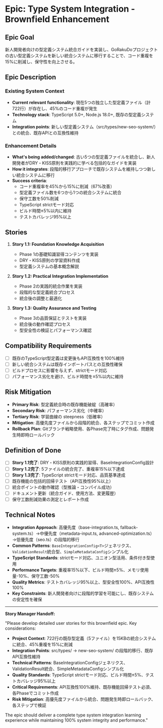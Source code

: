# Epic: Type System Integration - Brownfield Enhancement

## Epic Goal

新人開発者向けの型定義システム統合ガイドを実装し、GoRakuDoプロジェクトの古い型定義システムを新しい統合システムに移行することで、コード重複を15%に削減し、保守性を向上させる。

## Epic Description

### Existing System Context

- **Current relevant functionality**: 現在5つの独立した型定義ファイル（計722行）が存在し、45%のコード重複が発生
- **Technology stack**: TypeScript 5.0+, Node.js 18.0+, 既存の型定義システム
- **Integration points**: 新しい型定義システム（src/types/new-seo-system/）との統合、既存APIとの互換性維持

### Enhancement Details

- **What's being added/changed**: 古い5つの型定義ファイルを統合し、新人開発者がDRY・KISS原則を実践的に学べる包括的なガイドを実装
- **How it integrates**: 段階的移行アプローチで既存システムを維持しつつ新しい統合システムに移行
- **Success criteria**:
  - コード重複率を45%から15%に削減（67%改善）
  - 型定義ファイル数を6つから1つの統合システムに統合
  - 保守工数を50%削減
  - TypeScript strictモード対応
  - ビルド時間±5%以内に維持
  - テストカバレッジ95%以上

## Stories

1. **Story 1.1: Foundation Knowledge Acquisition**
   - Phase 1の基礎知識習得コンテンツを実装
   - DRY・KISS原則の学習資料作成
   - 型定義システムの基本概念解説

2. **Story 1.2: Practical Integration Implementation**
   - Phase 2の実践的統合作業を実装
   - 段階的な型定義統合プロセス
   - 統合後の調整と最適化

3. **Story 1.3: Quality Assurance and Testing**
   - Phase 3の品質保証とテストを実装
   - 統合後の動作確認プロセス
   - 型安全性の検証とパフォーマンス確認

## Compatibility Requirements

- [ ] 既存のTypeScript型定義は変更後もAPI互換性を100%維持
- [ ] 新しい統合システムは既存インポートパスとの互換性確保
- [ ] ビルドプロセスに影響を与えず、strictモード対応
- [ ] パフォーマンス劣化を避け、ビルド時間を±5%以内に維持

## Risk Mitigation

- **Primary Risk**: 型定義統合時の既存機能破綻（高確率）
- **Secondary Risk**: パフォーマンス劣化（中確率）
- **Tertiary Risk**: 学習曲線の steepness（低確率）
- **Mitigation**: 高優先度ファイルから段階的統合、各ステップでコミット作成
- **Rollback Plan**: Gitブランチ戦略使用、各Phase完了時にタグ作成、問題発生時即時ロールバック

## Definition of Done

- [ ] **Story 1.1完了**: DRY・KISS原則の実践的習得、BaseIntegrationConfig設計
- [ ] **Story 1.2完了**: 5ファイルの統合完了、重複率15%以下達成
- [ ] **Story 1.3完了**: TypeScript strictモード対応、品質基準達成
- [ ] 既存機能の包括的回帰テスト（API互換性95%以上）
- [ ] 統合ポイントの動作確認（型推論・コンパイル成功）
- [ ] ドキュメント更新（統合ガイド、使用方法、変更履歴）
- [ ] 保守工数削減効果の測定とレポート作成

## Technical Notes

- **Integration Approach**: 高優先度（base-integration.ts, fallback-system.ts）→中優先度（metadata-input.ts, advanced-optimization.ts）→低優先度（seo.ts）の段階的移行
- **Common Patterns**: `BaseIntegrationConfig<T>`ジェネリクス、`ValidationResult`統合型、`SimpleMetadataConfig`シンプル化
- **TypeScript Standards**: strictモード対応、ユニオン型活用、条件付き型使用
- **Performance Targets**: 重複率15%以下、ビルド時間±5%、メモリ使用量-10%、保守工数-50%
- **Quality Metrics**: テストカバレッジ95%以上、型安全性100%、API互換性100%
- **Key Constraints**: 新人開発者向けに段階的学習を可能にし、既存システムの安定性を確保

---

**Story Manager Handoff:**

"Please develop detailed user stories for this brownfield epic. Key considerations:

- **Project Context**: 722行の既存型定義（5ファイル）を15KBの統合システムに統合、45%重複を15%に削減
- **Integration Points**: src/types/ → new-seo-system/ の段階的移行、既存API互換性維持
- **Technical Patterns**: BaseIntegrationConfig<T>ジェネリクス、ValidationResult統合、SimpleMetadataConfigシンプル化
- **Quality Standards**: TypeScript strictモード対応、ビルド時間±5%、テストカバレッジ95%以上
- **Critical Requirements**: API互換性100%維持、既存機能回帰テスト必須、各Phaseでコミット作成
- **Risk Mitigation**: 高優先度ファイルから統合、問題発生時即ロールバック、各ステップで検証

The epic should deliver a complete type system integration learning experience while maintaining 100% system integrity and performance."

